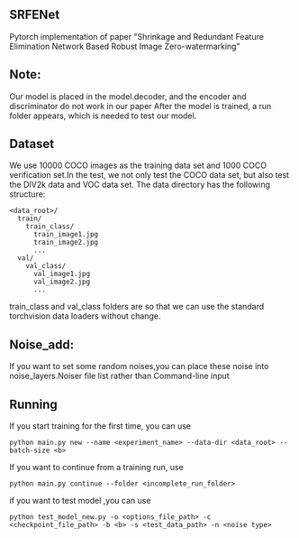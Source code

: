 ## SRFENet
Pytorch implementation of paper "Shrinkage and Redundant Feature Elimination Network Based Robust Image Zero-watermarking"

## Note: 
Our model is placed in the model.decoder, and the encoder and discriminator do not work in our paper
After the model is trained, a run folder appears, which is needed to test our model.

## Dataset

We use 10000 COCO images as the training data set and 1000 COCO verification set.In the test, we not only test the COCO data set, but also test the DIV2k data and VOC data set.
The data directory has the following structure:
```
<data_root>/
  train/
    train_class/
      train_image1.jpg
      train_image2.jpg
      ...
  val/
    val_class/
      val_image1.jpg
      val_image2.jpg
      ...
```
train_class and val_class folders are so that we can use the standard torchvision data loaders without change.

## Noise_add:
If you want to set some random noises,you can place these noise into noise_layers.Noiser file list rather than Command-line input 

## Running
If you start training for the first time, you can use
```
python main.py new --name <experiment_name> --data-dir <data_root> --batch-size <b> 
```
If you want to continue from a training run, use 
```
python main.py continue --folder <incomplete_run_folder>
```
if you want to test model ,you can use
```
python test_model_new.py -o <options_file_path> -c <checkpoint_file_path> -b <b> -s <test_data_path> -n <noise type>
